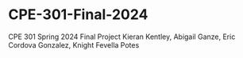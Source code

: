 # CPE-301-Final-2024
CPE 301 Spring 2024 Final Project Kieran Kentley, Abigail Ganze, Eric Cordova Gonzalez, Knight Fevella Potes

